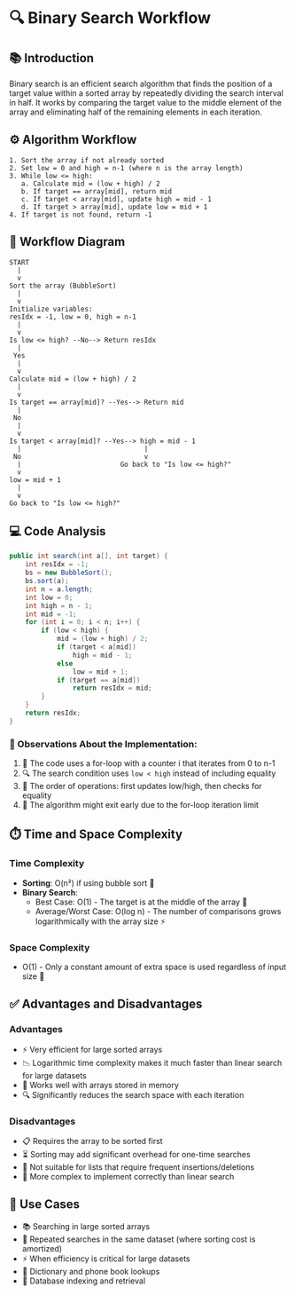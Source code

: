 # 🔍 Binary Search Workflow

## 📚 Introduction
Binary search is an efficient search algorithm that finds the position of a target value within a sorted array by repeatedly dividing the search interval in half. It works by comparing the target value to the middle element of the array and eliminating half of the remaining elements in each iteration.

## ⚙️ Algorithm Workflow

```
1. Sort the array if not already sorted
2. Set low = 0 and high = n-1 (where n is the array length)
3. While low <= high:
   a. Calculate mid = (low + high) / 2
   b. If target == array[mid], return mid
   c. If target < array[mid], update high = mid - 1
   d. If target > array[mid], update low = mid + 1
4. If target is not found, return -1
```

## 🔄 Workflow Diagram

```
START
  |
  v
Sort the array (BubbleSort)
  |
  v
Initialize variables:
resIdx = -1, low = 0, high = n-1
  |
  v
Is low <= high? --No--> Return resIdx
  |
 Yes
  |
  v
Calculate mid = (low + high) / 2
  |
  v
Is target == array[mid]? --Yes--> Return mid
  |
 No
  |
  v
Is target < array[mid]? --Yes--> high = mid - 1
  |                               |
 No                               v
  |                         Go back to "Is low <= high?"
  v
low = mid + 1
  |
  v
Go back to "Is low <= high?"
```

## 💻 Code Analysis

```java
public int search(int a[], int target) {
    int resIdx = -1; 
    bs = new BubbleSort();
    bs.sort(a);
    int n = a.length; 
    int low = 0; 
    int high = n - 1; 
    int mid = -1;
    for (int i = 0; i < n; i++) {
        if (low < high) {
            mid = (low + high) / 2;
            if (target < a[mid])
                high = mid - 1;
            else
                low = mid + 1;
            if (target == a[mid])
                return resIdx = mid;
        }
    }
    return resIdx;
}
```

### 🧐 Observations About the Implementation:
1. 🔄 The code uses a for-loop with a counter i that iterates from 0 to n-1
2. 🔍 The search condition uses `low < high` instead of including equality
3. 🔀 The order of operations: first updates low/high, then checks for equality
4. 🚦 The algorithm might exit early due to the for-loop iteration limit

## ⏱️ Time and Space Complexity

### Time Complexity
- **Sorting**: O(n²) if using bubble sort 🔄
- **Binary Search**:
  - Best Case: O(1) - The target is at the middle of the array 🚀
  - Average/Worst Case: O(log n) - The number of comparisons grows logarithmically with the array size ⚡

### Space Complexity
- O(1) - Only a constant amount of extra space is used regardless of input size 🧠

## ✅ Advantages and Disadvantages

### Advantages
- ⚡ Very efficient for large sorted arrays
- 📉 Logarithmic time complexity makes it much faster than linear search for large datasets
- 💾 Works well with arrays stored in memory
- 🔍 Significantly reduces the search space with each iteration

### Disadvantages
- 📋 Requires the array to be sorted first
- ⏳ Sorting may add significant overhead for one-time searches
- 🔄 Not suitable for lists that require frequent insertions/deletions
- 🧩 More complex to implement correctly than linear search

## 🎯 Use Cases
- 📚 Searching in large sorted arrays
- 🔁 Repeated searches in the same dataset (where sorting cost is amortized)
- ⚡ When efficiency is critical for large datasets
- 📖 Dictionary and phone book lookups
- 💽 Database indexing and retrieval
